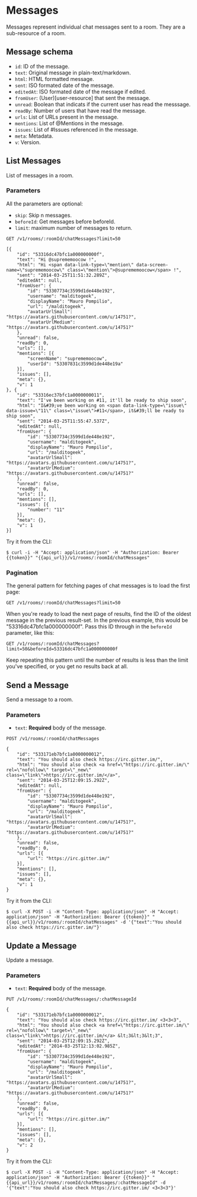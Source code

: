 # Messages

Messages represent individual chat messages sent to a room. They are a sub-resource of a room.

## Message schema

- `id`: ID of the message.
- `text`: Original message in plain-text/markdown.
- `html`: HTML formatted message.
- `sent`: ISO formated date of the message.
- `editedAt`: ISO formated date of the message if edited.
- `fromUser`: (User)[user-resource] that sent the message.
- `unread`: Boolean that indicats if the current user has read the messsage.
- `readBy`: Number of users that have read the message.
- `urls`: List of URLs present in the message.
- `mentions`: List of @Mentions in the message.
- `issues`: List of #Issues referenced in the message.
- `meta`: Metadata.
- `v`: Version.

## List Messages

List of messages in a room.

### Parameters

All the parameters are optional:

- `skip`: Skip n messages.
- `beforeId`: Get messages before beforeId.
- `limit`: maximum number of messages to return.

```
GET /v1/rooms/:roomId/chatMessages?limit=50
```

```
[{
    "id": "53316dc47bfc1a000000000f",
    "text": "Hi @suprememoocow !",
    "html": "Hi <span data-link-type=\"mention\" data-screen-name=\"suprememoocow\" class=\"mention\">@suprememoocow</span> !",
    "sent": "2014-03-25T11:51:32.289Z",
    "editedAt": null,
    "fromUser": {
        "id": "53307734c3599d1de448e192",
        "username": "malditogeek",
        "displayName": "Mauro Pompilio",
        "url": "/malditogeek",
        "avatarUrlSmall": "https://avatars.githubusercontent.com/u/14751?",
        "avatarUrlMedium": "https://avatars.githubusercontent.com/u/14751?"
    },
    "unread": false,
    "readBy": 0,
    "urls": [],
    "mentions": [{
        "screenName": "suprememoocow",
        "userId": "53307831c3599d1de448e19a"
    }],
    "issues": [],
    "meta": {},
    "v": 1
}, {
    "id": "53316ec37bfc1a0000000011",
    "text": "I've been working on #11, it'll be ready to ship soon",
    "html": "I&#39;ve been working on <span data-link-type=\"issue\" data-issue=\"11\" class=\"issue\">#11</span>, it&#39;ll be ready to ship soon",
    "sent": "2014-03-25T11:55:47.537Z",
    "editedAt": null,
    "fromUser": {
        "id": "53307734c3599d1de448e192",
        "username": "malditogeek",
        "displayName": "Mauro Pompilio",
        "url": "/malditogeek",
        "avatarUrlSmall": "https://avatars.githubusercontent.com/u/14751?",
        "avatarUrlMedium": "https://avatars.githubusercontent.com/u/14751?"
    },
    "unread": false,
    "readBy": 0,
    "urls": [],
    "mentions": [],
    "issues": [{
        "number": "11"
    }],
    "meta": {},
    "v": 1
}]
```

Try it from the CLI:
```
$ curl -i -H "Accept: application/json" -H "Authorization: Bearer {{token}}" "{{api_url}}/v1/rooms/:roomId/chatMessages"
```

### Pagination

The general pattern for fetching pages of chat messages is to load the first page:

```
GET /v1/rooms/:roomId/chatMessages?limit=50
```

When you're ready to load the next page of results, find the ID of the oldest
message in the previous result-set. In the previous example, this would be
"53316dc47bfc1a000000000f". Pass this ID through in the `beforeId` parameter, like
this:

```
GET /v1/rooms/:roomId/chatMessages?limit=50&beforeId=53316dc47bfc1a000000000f
```

Keep repeating this pattern until the number of results is less than the limit
you've specified, or you get no results back at all.


## Send a Message

Send a message to a room.

### Parameters

- `text`: **Required** body of the message.

```
POST /v1/rooms/:roomId/chatMessages
```

```
{
    "id": "533171eb7bfc1a0000000012",
    "text": "You should also check https://irc.gitter.im/",
    "html": "You should also check <a href=\"https://irc.gitter.im/\" rel=\"nofollow\" target=\"_new\" class=\"link\">https://irc.gitter.im/</a>",
    "sent": "2014-03-25T12:09:15.292Z",
    "editedAt": null,
    "fromUser": {
        "id": "53307734c3599d1de448e192",
        "username": "malditogeek",
        "displayName": "Mauro Pompilio",
        "url": "/malditogeek",
        "avatarUrlSmall": "https://avatars.githubusercontent.com/u/14751?",
        "avatarUrlMedium": "https://avatars.githubusercontent.com/u/14751?"
    },
    "unread": false,
    "readBy": 0,
    "urls": [{
        "url": "https://irc.gitter.im/"
    }],
    "mentions": [],
    "issues": [],
    "meta": {},
    "v": 1
}
```

Try it from the CLI:
```
$ curl -X POST -i -H "Content-Type: application/json" -H "Accept: application/json" -H "Authorization: Bearer {{token}}" "{{api_url}}/v1/rooms/:roomId/chatMessages" -d '{"text":"You should also check https://irc.gitter.im/"}'
```

## Update a Message

Update a message.

### Parameters

- `text`: **Required** body of the message.

```
PUT /v1/rooms/:roomId/chatMessages/:chatMessageId
```

```
{
    "id": "533171eb7bfc1a0000000012",
    "text": "You should also check https://irc.gitter.im/ <3<3<3",
    "html": "You should also check <a href=\"https://irc.gitter.im/\" rel=\"nofollow\" target=\"_new\" class=\"link\">https://irc.gitter.im/</a> &lt;3&lt;3&lt;3",
    "sent": "2014-03-25T12:09:15.292Z",
    "editedAt": "2014-03-25T12:13:02.985Z",
    "fromUser": {
        "id": "53307734c3599d1de448e192",
        "username": "malditogeek",
        "displayName": "Mauro Pompilio",
        "url": "/malditogeek",
        "avatarUrlSmall": "https://avatars.githubusercontent.com/u/14751?",
        "avatarUrlMedium": "https://avatars.githubusercontent.com/u/14751?"
    },
    "unread": false,
    "readBy": 0,
    "urls": [{
        "url": "https://irc.gitter.im/"
    }],
    "mentions": [],
    "issues": [],
    "meta": {},
    "v": 2
}
```

Try it from the CLI:
```
$ curl -X POST -i -H "Content-Type: application/json" -H "Accept: application/json" -H "Authorization: Bearer {{token}}" "{{api_url}}/v1/rooms/:roomId/chatMessages/:chatMessageId" -d '{"text":"You should also check https://irc.gitter.im/ <3<3<3"}'
```
